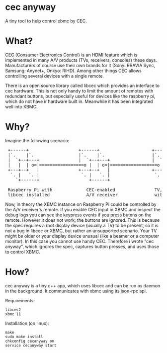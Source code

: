 cec anyway
==========

A tiny tool to help control xbmc by CEC. 

What?
=====

CEC (Consumer Electronics Control) is an HDMI feature which is implemented in many A/V products (TVs, receivers, consoles)
these days. Manufacturers of course use their own brands for it (Sony: BRAVIA Sync, Samsung: Anynet+, Onkyo: RIHD). Among
other things CEC allows controlling several devices with a single remote. 

There is an open source library called libcec which provides an interface to cec hardware. This is not only handy to limit
the amount of remotes with redundant buttons, but especially useful for devices like the raspberry pi, which do not have
ir hardware built in. Meanwhile it has been integrated well into XBMC.

Why?
====

Imagine the following scenario:

<pre>
 +------+                   +------+                    +------+
 |`.    |`.                 |`.    |`.                  |`.    |`. 
 |  `+--+---+               |  `+--+---+                |  `+--+---+  
 |   |  | o=|=================o |  | o=|==================o |  |   |  
 +---+--+   |               +---+--+   |                +---+--+   |
  `. |   `. |                `. |   `. |                 `. |   `. |
    `+------+                   +------+                    +------+

 Raspberry Pi with             CEC-enabled               TV, panel or beamer 
 libcec installed              A/V receiver              without CEC support  
</pre>

Now, in theory the XBMC instance on Raspberry Pi could be controlled by the A/V receiver's remote. If you enable CEC input
in XBMC and inspect the debug logs you can see the keypress events if you press butons on the remote. However it does not
work, the buttons are ignored. This is because the spec requires a root display device (usually a TV) to be present, so it
is not a bug in libcec or XBMC, but rather an unsupported scenario. Your TV might be older or your display device unusual 
(like a beamer or a computer monitor). In this case you cannot use handy CEC. Therefore i wrote "cec anyway", which ignores
the spec, captures button presses, and uses those to control XBMC.

How?
====

cec anyway is a tiny c++ app, which uses libcec and can be run as daemon in the background. It communicates with xbmc using
its json-rpc api.

Requirements: 

    libcec2
    xbmc 11

Installation (on linux):

    make
    sudo make install
    chkconfig cecanyway on
    service cecanyway start



